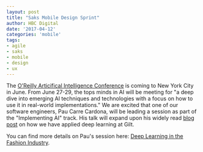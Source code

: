 ```yaml
---
layout: post
title: "Saks Mobile Design Sprint"
author: HBC Digital
date: '2017-04-12'
categories: 'mobile'
tags:
- agile
- saks
- mobile
- design
- ux
---
```


The [O'Reilly Articifical Intelligence Conference](https://conferences.oreilly.com/artificial-intelligence/ai-ny) is coming to New York City in June. From June 27-29, the tops minds in AI will be meeting for "a deep dive into emerging AI techniques and technologies with a focus on how to use it in real-world implementations." We are excited that one of our software engineers, Pau Carre Cardona, will be leading a session as part of the "Implementing AI" track. His talk will expand upon his widely read [blog post](http://tech.gilt.com/machine/learning,/deep/learning/2016/12/22/deep-learning-at-gilt) on how we have applied deep learning at Gilt. 

You can find more details on Pau's session here: [Deep Learning in the Fashion Industry](https://conferences.oreilly.com/artificial-intelligence/ai-ny/public/schedule/detail/59111).

